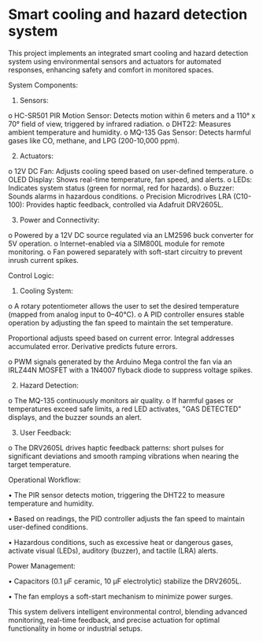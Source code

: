 # Smart cooling and hazard detection system

This project implements an integrated smart cooling and hazard detection system using environmental sensors and actuators for automated responses, enhancing safety and comfort in monitored spaces.

System Components:

1.	Sensors:
   
o	HC-SR501 PIR Motion Sensor: Detects motion within 6 meters and a 110° x 70° field of view, triggered by infrared radiation.
o	DHT22: Measures ambient temperature and humidity.
o	MQ-135 Gas Sensor: Detects harmful gases like CO, methane, and LPG (200-10,000 ppm).

2.	Actuators:
   
o	12V DC Fan: Adjusts cooling speed based on user-defined temperature.
o	OLED Display: Shows real-time temperature, fan speed, and alerts.
o	LEDs: Indicates system status (green for normal, red for hazards).
o	Buzzer: Sounds alarms in hazardous conditions.
o	Precision Microdrives LRA (C10-100): Provides haptic feedback, controlled via Adafruit DRV2605L.

3.	Power and Connectivity:
   
o	Powered by a 12V DC source regulated via an LM2596 buck converter for 5V operation.
o	Internet-enabled via a SIM800L module for remote monitoring.
o	Fan powered separately with soft-start circuitry to prevent inrush current spikes.

Control Logic:

1.	Cooling System:
   
o	A rotary potentiometer allows the user to set the desired temperature (mapped from analog input to 0–40°C).
o	A PID controller ensures stable operation by adjusting the fan speed to maintain the set temperature.

Proportional adjusts speed based on current error.
Integral addresses accumulated error.
Derivative predicts future errors.

o	PWM signals generated by the Arduino Mega control the fan via an IRLZ44N MOSFET with a 1N4007 flyback diode to suppress voltage spikes.

2.	Hazard Detection:
   
o	The MQ-135 continuously monitors air quality.
o	If harmful gases or temperatures exceed safe limits, a red LED activates, "GAS DETECTED" displays, and the buzzer sounds an alert.

3.	User Feedback:
   
o	The DRV2605L drives haptic feedback patterns: short pulses for significant deviations and smooth ramping vibrations when nearing the target temperature.

Operational Workflow:

•	The PIR sensor detects motion, triggering the DHT22 to measure temperature and humidity.

•	Based on readings, the PID controller adjusts the fan speed to maintain user-defined conditions.

•	Hazardous conditions, such as excessive heat or dangerous gases, activate visual (LEDs), auditory (buzzer), and tactile (LRA) alerts.

Power Management:

•	Capacitors (0.1 µF ceramic, 10 µF electrolytic) stabilize the DRV2605L.

•	The fan employs a soft-start mechanism to minimize power surges.

This system delivers intelligent environmental control, blending advanced monitoring, real-time feedback, and precise actuation for optimal functionality in home or industrial setups.
